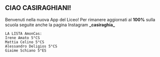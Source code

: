 ## CIAO CASIRAGHIANI!
Benvenuti nella nuova App del Liceo! Per rimanere aggiornati al **100%** sulla scuola seguite anche la pagina Instagram **\_casiraghia_**

```
LA LISTA AmonCas:
Irene Amato 5°CS
Mattia Celino 5°CS
Alessandro Deligios 5°CS
Giaime Schiano 5°ES
```
